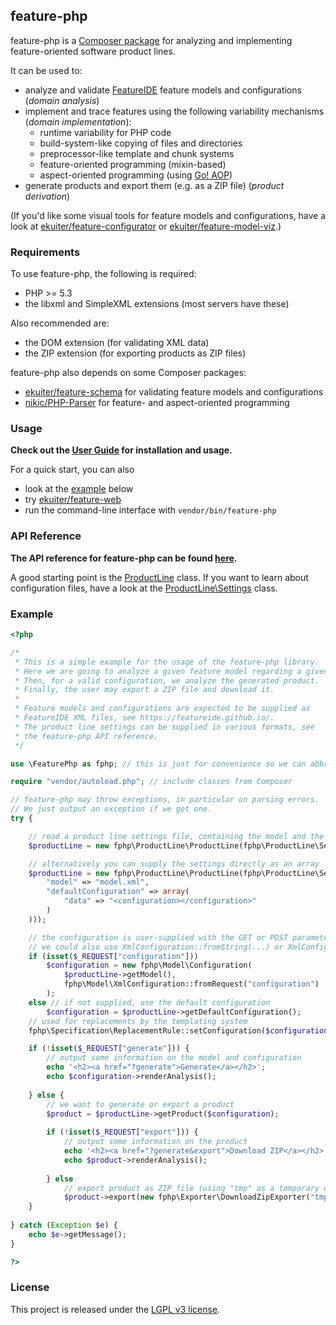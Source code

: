 ## feature-php

feature-php is a [Composer
package](https://packagist.org/packages/ekuiter/feature-php) for analyzing and
implementing feature-oriented software product lines.

It can be used to:

- analyze and validate [FeatureIDE](https://featureide.github.io/) feature
  models and configurations (*domain analysis*)
- implement and trace features using the following variability mechanisms
  (*domain implementation*):
  - runtime variability for PHP code
  - build-system-like copying of files and directories
  - preprocessor-like template and chunk systems
  - feature-oriented programming (mixin-based)
  - aspect-oriented programming (using [Go!
    AOP](https://github.com/goaop/framework))
- generate products and export them (e.g. as a ZIP file) (*product derivation*)

(If you'd like some visual tools for feature models and configurations, have a
look at
[ekuiter/feature-configurator](https://github.com/ekuiter/feature-configurator)
or [ekuiter/feature-model-viz](https://github.com/ekuiter/feature-model-viz).)

### Requirements

To use feature-php, the following is required:

- PHP >= 5.3
- the libxml and SimpleXML extensions (most servers have these)

Also recommended are:

- the DOM extension (for validating XML data)
- the ZIP extension (for exporting products as ZIP files)

feature-php also depends on some Composer packages:

- [ekuiter/feature-schema](https://github.com/ekuiter/feature-schema) for
  validating feature models and configurations
- [nikic/PHP-Parser](https://github.com/nikic/PHP-Parser) for feature- and
  aspect-oriented programming

### Usage

**Check out the [User Guide](GUIDE.md) for installation and usage.**

For a quick start, you can also

- look at the [example](#example) below
- try [ekuiter/feature-web](https://github.com/ekuiter/feature-web)
- run the command-line interface with `vendor/bin/feature-php`

### API Reference

**The API reference for feature-php can be found
[here](http://ekuiter.github.io/feature-php).**

A good starting point is the
[ProductLine](http://ekuiter.github.io/feature-php/classes/FeaturePhp.ProductLine.ProductLine.html)
class. If you want to learn about configuration files, have a look at the
[ProductLine\Settings](http://ekuiter.github.io/feature-php/classes/FeaturePhp.ProductLine.Settings.html)
class.

### Example

```php
<?php

/*
 * This is a simple example for the usage of the feature-php library.
 * Here we are going to analyze a given feature model regarding a given configuration.
 * Then, for a valid configuration, we analyze the generated product.
 * Finally, the user may export a ZIP file and download it.
 * 
 * Feature models and configurations are expected to be supplied as
 * FeatureIDE XML files, see https://featureide.github.io/.
 * The product line settings can be supplied in various formats, see
 * the feature-php API reference.
 */

use \FeaturePhp as fphp; // this is just for convenience so we can abbreviate the prefix "FeaturePhp\" below

require "vendor/autoload.php"; // include classes from Composer

// feature-php may throw exceptions, in particular on parsing errors.
// We just output an exception if we get one.
try {

    // read a product line settings file, containing the model and the default configuration
    $productLine = new fphp\ProductLine\ProductLine(fphp\ProductLine\Settings::fromFile("config.json"));

    // alternatively you can supply the settings directly as an array
    $productLine = new fphp\ProductLine\ProductLine(fphp\ProductLine\Settings::fromArray(array(
        "model" => "model.xml",
        "defaultConfiguration" => array(
            "data" => "<configuration></configuration>"
        )
    )));

    // the configuration is user-supplied with the GET or POST parameter "configuration"
    // we could also use XmlConfiguration::fromString(...) or XmlConfiguration::fromFile(...)
    if (isset($_REQUEST["configuration"]))
        $configuration = new fphp\Model\Configuration(
            $productLine->getModel(),
            fphp\Model\XmlConfiguration::fromRequest("configuration")
        );
    else // if not supplied, use the default configuration
        $configuration = $productLine->getDefaultConfiguration();
    // used for replacements by the templating system
    fphp\Specification\ReplacementRule::setConfiguration($configuration);

    if (!isset($_REQUEST["generate"])) {
        // output some information on the model and configuration
        echo '<h2><a href="?generate">Generate</a></h2>';
        echo $configuration->renderAnalysis();
        
    } else {
        // we want to generate or export a product
        $product = $productLine->getProduct($configuration);
        
        if (!isset($_REQUEST["export"])) {
            // output some information on the product
            echo '<h2><a href="?generate&export">Download ZIP</a></h2>';
            echo $product->renderAnalysis();
            
        } else
            // export product as ZIP file (using "tmp" as a temporary directory)
            $product->export(new fphp\Exporter\DownloadZipExporter("tmp"));
    }
    
} catch (Exception $e) {
    echo $e->getMessage();
}

?>
```

### License

This project is released under the [LGPL v3 license](LICENSE.txt).